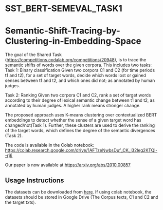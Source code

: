 # SST_BERT-SEMEVAL_TASK1
# Semantic-Shift-Tracing-by-Clustering-in-Embedding-Space
The goal of the Shared Task (https://competitions.codalab.org/competitions/20948), is to trace the semantic shifts of words over the given corpora. This includes two tasks:
Task 1: Binary classification
Given two corpora C1 and C2 (for time periods t1 and t2), for a set of target words, decide which words lost or gained senses between t1 and t2, and which ones did not; as annotated by human judges.

Task 2: Ranking
Given two corpora C1 and C2, rank a set of target words according to their degree of lexical semantic change between t1 and t2, as annotated by human judges. A higher rank means stronger change.

The proposed approach uses K-means clustering over contextualized BERT embeddings to detect whether the sense of a given target word has changed/not(Task 1). Further, these clusters are used to derive the ranking of the target words, which defines the degree of the semantic divergences (Task 2).

The code is available in the Colab notebook: https://colab.research.google.com/drive/1AFTzeNwbsDuf_CK_l32leg2KTQl--rj6

Our paper is now available at https://arxiv.org/abs/2010.00857

## Usage Instructions

The datasets can be downloaded from [here](https://competitions.codalab.org/competitions/20948#learn_the_details-data).
If using colab notebook, the datasets should be stored in Google Drive (The Corpus texts, C1 and C2 and the target txts).
